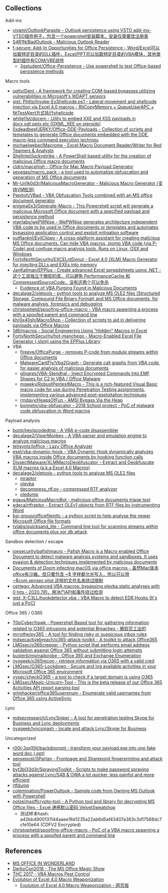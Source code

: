 ## Collections

Add-ins

* [vivami/OutlookParasite - Outlook persistence using VSTO add-ins- VTSO插件例子，包含一个powershell安装脚本，安装仅需要改注册表](https://github.com/vivami/OutlookParasite)
* [S4R1N/BadOutlook - Malicious Outlook Reader](https://github.com/S4R1N/BadOutlook)
* [f-secure: Add-In Opportunities for Office Persistence - Word/Excel可以加载特定目录的DLL插件，Excel/PPT可以加载特定目录的VBA模块，其他类型的插件有COM/VBE组件](https://labs.f-secure.com/archive/add-in-opportunities-for-office-persistence/)
  * [3gstudent/Office-Persistence - Use powershell to test Office-based persistence methods](https://github.com/3gstudent/Office-Persistence)

Macro tools

* [optiv/Dent - A framework for creating COM-based bypasses utilizing vulnerabilities in Microsoft's WDAPT sensors](https://github.com/optiv/Dent)
* [gist: Philts/Invoke-ExShellcode.ps1 - Lateral movement and shellcode injection via Excel 4.0 macros - RtlCopyMemory + QueueUserAPC + NtTestAlert方式执行shellcode](https://gist.github.com/Philts/f7c85995c5198e845c70cc51cd4e7e2a)
* [whitel1st/docem - Uility to embed XXE and XSS payloads in docx,odt,pptx,etc (OXML_XEE on steroids)](https://github.com/whitel1st/docem)
* [0xdeadbeefJERKY/Office-DDE-Payloads - Collection of scripts and templates to generate Office documents embedded with the DDE, macro-less command execution techniqu](https://github.com/0xdeadbeefJERKY/Office-DDE-Payloads)
* [michaelweber/Macrome - Excel Macro Document Reader/Writer for Red Teamers & Analysts](https://github.com/michaelweber/Macrome)
* [Shellntel/luckystrike - A PowerShell based utility for the creation of malicious Office macro documents](https://github.com/Shellntel/luckystrike)
* [cldrn/macphish - Office for Mac Macro Payload Generator](https://github.com/cldrn/macphish)
* [sevagas/macro_pack - a tool used to automatize obfuscation and generation of MS Office documents](https://github.com/sevagas/macro_pack)
* [Mr-Un1k0d3r/MaliciousMacroGenerator - Malicious Macro Generator (支持VM检测)](https://github.com/Mr-Un1k0d3r/MaliciousMacroGenerator)
* [Pepitoh/VBad - VBA Obfuscation Tools combined with an MS office document generator](https://github.com/Pepitoh/VBad)
* [enigma0x3/Generate-Macro - This Powershell script will generate a malicious Microsoft Office document with a specified payload and persistence method](https://github.com/enigma0x3/Generate-Macro)
* [mwrlabs/wePWNise - WePWNise generates architecture independent VBA code to be used in Office documents or templates and automates bypassing application control and exploit mitigation software](https://github.com/mwrlabs/wePWNise)
* [outflanknl/EvilClippy - A cross-platform assistant for creating malicious MS Office documents. Can hide VBA macros, stomp VBA code (via P-Code) and confuse macro analysis tools. Runs on Linux, OSX and Windows](https://github.com/outflanknl/EvilClippy)
* [FortyNorthSecurity/EXCELntDonut - Excel 4.0 (XLM) Macro Generator for injecting DLLs and EXEs into memory](https://github.com/FortyNorthSecurity/EXCELntDonut)
* [JanKallman/EPPlus - Create advanced Excel spreadsheets using .NET - 这个工具独立于微软的库，可以避免 PerformanceCache 和 CompressedSourceCode，没有这两个可以免杀](https://github.com/JanKallman/EPPlus)
  * [Evidence of VBA Purging Found in Malicious Documents](https://blog.nviso.eu/2020/02/25/evidence-of-vba-purging-found-in-malicious-documents/)
* [decalage2/oletools - python tools to analyze MS OLE2 files (Structured Storage, Compound File Binary Format) and MS Office documents, for malware analysis, forensics and debugging](https://github.com/decalage2/oletools)
* [christophetd/spoofing-office-macro - VBA macro spawning a process with a spoofed parent and command line](https://github.com/christophetd/spoofing-office-macro)
* [khr0x40sh/MacroShop - Collection of scripts to aid in delivering payloads via Office Macros](https://github.com/khr0x40sh/MacroShop)
* [1d8/macros - Social Engineering Using "Hidden" Macros In Excel](https://github.com/1d8/macros)
* [FortyNorthSecurity/hot-manchego - Macro-Enabled Excel File Generator (.xlsm) using the EPPlus Library](https://github.com/FortyNorthSecurity/hot-manchego)
* VBA
  * [fireeye/OfficePurge - removes P-code from module streams within Office documents](https://github.com/fireeye/OfficePurge)
  * [MalwareCantFly/Vba2Graph - Generate call graphs from VBA code, for easier analysis of malicious documents](https://github.com/MalwareCantFly/Vba2Graph) 
  * [glinares/VBA-Stendhal - Inject Encrypted Commands Into EMF Shapes for C2 In VBA / Office Malware](https://github.com/glinares/VBA-Stendhal)
  * [mgeeky/RobustPentestMacro - This is a rich-featured Visual Basic macro code for use during Penetration Testing assignments, implementing various advanced post-exploitation techniques](https://github.com/mgeeky/RobustPentestMacro)
  * [rmdavy/HeapsOfFun - AMSI Bypass Via the Heap](https://github.com/rmdavy/HeapsOfFun)
  * [bonnetn/vba-obfuscator - 2018 School project - PoC of malware code obfuscation in Word macros](https://github.com/bonnetn/vba-obfuscator)
 
Payload analysis

* [bontchev/pcodedmp - A VBA p-code disassembler](https://github.com/bontchev/pcodedmp)
* [decalage2/ViperMonkey - A VBA parser and emulation engine to analyze malicious macros](https://github.com/decalage2/ViperMonkey)
* [tehsyntx/loffice - Lazy Office Analyzer](https://github.com/tehsyntx/loffice)
* [eset/vba-dynamic-hook - VBA Dynamic Hook dynamically analyzes VBA macros inside Office documents by hooking function calls](https://github.com/eset/vba-dynamic-hook)
* [DissectMalware/XLMMacroDeobfuscator - Extract and Deobfuscate XLM macros (a.k.a Excel 4.0 Macros)](https://github.com/DissectMalware/XLMMacroDeobfuscator)
* [decalage2/oletools - python tools to analyze MS OLE2 files](https://github.com/decalage2/oletools)
  * [mraptor](https://github.com/decalage2/oletools/wiki/mraptor)
  * [olevba](https://github.com/decalage2/oletools/wiki/olevba)
  * [decompress_rtf.py - compressed RTF analyzer](https://blog.didierstevens.com/2018/10/22/new-tool-decompress_rtf-py/)
  * [oledump](https://blog.didierstevens.com/programs/oledump-py/)
* [egaus/MaliciousMacroBot - malicious office documents triage tool](https://github.com/egaus/MaliciousMacroBot)
* [edeca/rtfraptor - Extract OLEv1 objects from RTF files by instrumenting Word](https://github.com/edeca/rtfraptor)
* [bsi-group/officefileinfo - a python script to help analyse the newer Microsoft Office file formats](https://github.com/bsi-group/officefileinfo)
* [tylabs/quicksand_lite - Command line tool for scanning streams within office documents plus xor db attack](https://github.com/tylabs/quicksand_lite)

Sandbox detection / escape

* [joesecurity/pafishmacro - Pafish Macro is a Macro enabled Office Document to detect malware analysis systems and sandboxes. It uses evasion & detection techniques implemented by malicious documents](https://github.com/joesecurity/pafishmacro)
* [Documents of Doom infecting macOS via office macros - 虽然Mac版本office有沙箱，但只要包含 ~$ 字样都允许写入，所以可以用 ~$com.xpnsec.plist 这样的文件名来绕过限制](https://objectivebythesea.com/v3/talks/OBTS_v3_pWardle.pdf)
* [certego: Advanced VBA macros: bypassing olevba static analyses with 0 hits - 2020.7的，用冷门API和事件绕过检测](https://www.certego.net/en/news/advanced-vba-macros/)
* [gist: X-C3LL/hookdetector.vba - VBA Macro to detect EDR Hooks (It's just a PoC)](https://gist.github.com/X-C3LL/7bb17ecf01f59f50ad52569467af68d6)

Office 365 / O365

* [T0pCyber/hawk - Powershell Based tool for gathering information related to O365 intrusions and potential Breaches - 微软员工出的](https://github.com/T0pCyber/hawk)
* [mrrothe/py365 - A tool for finding risky or suspicious inbox rules](https://github.com/mrrothe/py365)
* [mdsecactivebreach/o365-attack-toolkit - A toolkit to attack Office365](https://github.com/mdsecactivebreach/o365-attack-toolkit)
* [LMGsec/o365creeper - Python script that performs email address validation against Office 365 without submitting login attempts](https://github.com/LMGsec/o365creeper)
* [busterb/msmailprobe - Office 365 and Exchange Enumeration](https://github.com/busterb/msmailprobe)
* [nyxgeek/o365recon - retrieve information via O365 with a valid cred](https://github.com/nyxgeek/o365recon)
* [LMGsec/O365-Lockdown - Secure and log available activities in your Microsoft Office 365 environment](https://github.com/LMGsec/O365-Lockdown)
* [vysec/checkO365 - a tool to check if a target domain is using O365](https://github.com/vysec/checkO365)
* [LMGsec/Magic-Unicorn-Tool - This is the beta release of our Office 365 Activities API report parsing tool](https://github.com/LMGsec/Magic-Unicorn-Tool)
* [grimhacker/office365userenum - Enumerate valid usernames from Office 365 using ActiveSync](https://bitbucket.org/grimhacker/office365userenum/src/master/)

Lync

* [mdsecresearch/LyncSniper - A tool for penetration testing Skype for Business and Lync deployments](https://github.com/mdsecresearch/LyncSniper)
* [nyxgeek/lyncsmash - locate and attack Lync/Skype for Business](https://github.com/nyxgeek/lyncsmash)

Uncategorized

* [r00t-3xp10it/backdoorppt - transform your payload.exe into one fake word doc (.ppt)](https://github.com/r00t-3xp10it/backdoorppt)
* [sensepost/SPartan - Frontpage and Sharepoint fingerprinting and attack tool](https://github.com/sensepost/SPartan)
* [byt3bl33d3r/SprayingToolkit - Scripts to make password spraying attacks against Lync/S4B & OWA a lot quicker, less painful and more efficient](https://github.com/byt3bl33d3r/SprayingToolkit)
* [rtfdump](https://blog.didierstevens.com/2017/12/10/update-rtfdump-py-version-0-0-6/)
* [colemination/PowerOutlook - Sample code from Owning MS Outlook with Powershell](https://github.com/colemination/PowerOutlook)
* [nolze/msoffcrypto-tool - A Python tool and library for decrypting MS Office files - Excel 通用默认密码 VelvetSweatshop](https://github.com/nolze/msoffcrypto-tool)
  * 测试样本hash: a42bb4900131144aaee16d1235a22ab6d5af43407a383c3d17568dc7cfe10e64 (CDFV2 Encrypted)
* [christophetd/spoofing-office-macro - PoC of a VBA macro spawning a process with a spoofed parent and command line](https://github.com/christophetd/spoofing-office-macro)

## References

* [MS OFFICE IN WONDERLAND](https://i.blackhat.com/asia-19/Thu-March-28/bh-asia-Hegt-MS-Office-in-Wonderland.pdf)
* [DerbyCon2018 - The MS Office Magic Show](https://github.com/outflanknl/Presentations/blob/master/DerbyCon_2018_The_MS_Office_Magic_Show.pdf)
* [THC 2017 - VBA Macros Pest Control](https://www.decalage.info/files/THC17_Lagadec_Macro_Pest_Control2.pdf)
* [Evolution of Excel 4.0 Macro Weaponization](https://vblocalhost.com/uploads/VB2020-61.pdf)
  * [Evolution of Excel 4.0 Macro Weaponization - 网页版](https://www.lastline.com/labsblog/evolution-of-excel-4-0-macro-weaponization/)


